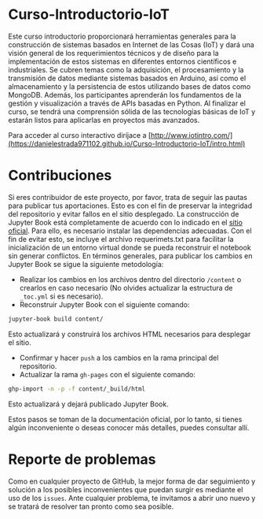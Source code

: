 # Curso-Introductorio-IoT
Este curso introductorio proporcionará herramientas generales para la construcción de sistemas basados en Internet de las Cosas (IoT) y dará una visión general de los requerimientos técnicos y de diseño para la implementación de estos sistemas en diferentes entornos científicos e industriales.  Se cubren temas como la adquisición,  el procesamiento y la transmisión de datos mediante sistemas basados en Arduino, así como el almacenamiento y la persistencia de estos utilizando bases de datos como MongoDB. Además, los participantes aprenderán los fundamentos de la gestión y visualización a través de APIs basadas en Python.  Al finalizar el curso, se tendrá una comprensión sólida de las tecnologías básicas de IoT y estarán listos para aplicarlas en proyectos más avanzados.

Para acceder al curso interactivo diríjace a [http://www.iotintro.com/](https://danielestrada971102.github.io/Curso-Introductorio-IoT/intro.html)

# Contribuciones
Si eres contribuidor de este proyecto, por favor, trata de seguir las pautas para publicar tus aportaciones. Esto es con el fin de preservar la integridad del repositorio y evitar fallos en el sitio desplegado. La construcción de Jupyter Book está completamente de acuerdo con lo indicado en el [sitio oficial](https://jupyterbook.org/en/stable/intro.html). Para ello, es necesario instalar las dependencias adecuadas. Con el fin de evitar esto, se incluye el archivo requerimets.txt para facilitar la inicialización de un entorno virtual donde se pueda reconstruir el notebook sin generar conflictos. En términos generales, para publicar los cambios en Jupyter Book se sigue la siguiente metodología:

* Realizar los cambios en los archivos dentro del directorio `/content` o crearlos en caso necesario (No olvides actualizar la estructura de `_toc.yml` si es necesario).
* Reconstruir Jupyter Book con el siguiente comando:
```bash
jupyter-book build content/
```
Esto actualizará y construirá los archivos HTML necesarios para desplegar el sitio.
* Confirmar y hacer `push` a los cambios en la rama principal del repositorio.
* Actualizar la rama `gh-pages` con el siguiente comando:
```bash
ghp-import -n -p -f content/_build/html
```
Esto actualizará y dejará publicado Jupyter Book.

Estos pasos se toman de la documentación oficial, por lo tanto, si tienes algún inconveniente o deseas conocer más detalles, puedes consultar allí.

# Reporte de problemas
Como en cualquier proyecto de GitHub, la mejor forma de dar seguimiento y solución a los posibles inconvenientes que puedan surgir es mediante el uso de los `issues`. Ante cualquier problema, te invitamos a abrir uno nuevo y se tratará de resolver tan pronto como sea posible.